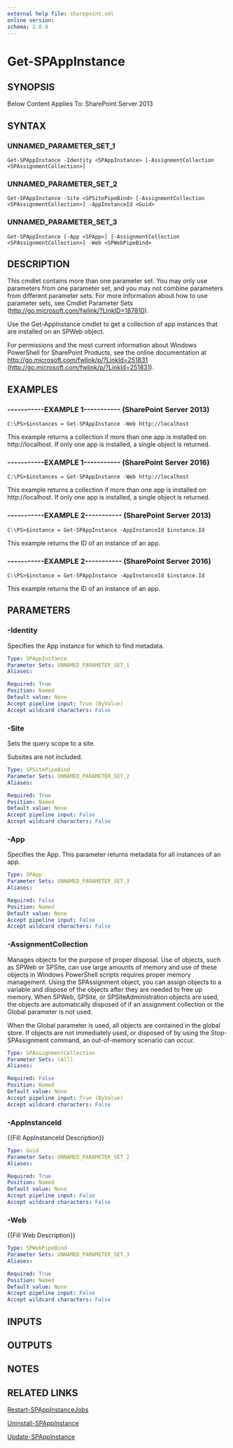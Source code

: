 ```yaml
---
external help file: sharepoint.xml
online version: 
schema: 2.0.0
---
```


# Get-SPAppInstance

## SYNOPSIS
Below Content Applies To: SharePoint Server 2013

## SYNTAX

### UNNAMED_PARAMETER_SET_1
```
Get-SPAppInstance -Identity <SPAppInstance> [-AssignmentCollection <SPAssignmentCollection>]
```

### UNNAMED_PARAMETER_SET_2
```
Get-SPAppInstance -Site <SPSitePipeBind> [-AssignmentCollection <SPAssignmentCollection>] -AppInstanceId <Guid>
```

### UNNAMED_PARAMETER_SET_3
```
Get-SPAppInstance [-App <SPApp>] [-AssignmentCollection <SPAssignmentCollection>] -Web <SPWebPipeBind>
```

## DESCRIPTION
This cmdlet contains more than one parameter set.
You may only use parameters from one parameter set, and you may not combine parameters from different parameter sets.
For more information about how to use parameter sets, see Cmdlet Parameter Sets (http://go.microsoft.com/fwlink/?LinkID=187810).

Use the Get-AppInstance cmdlet to get a collection of app instances that are installed on an SPWeb object.

For permissions and the most current information about Windows PowerShell for SharePoint Products, see the online documentation at http://go.microsoft.com/fwlink/p/?LinkId=251831 (http://go.microsoft.com/fwlink/p/?LinkId=251831).

## EXAMPLES

### -----------EXAMPLE 1----------- (SharePoint Server 2013)
```
C:\PS>$instances = Get-SPAppInstance -Web http://localhost
```

This example returns a collection if more than one app is installed on http://localhost.
If only one app is installed, a single object is returned.

### -----------EXAMPLE 1----------- (SharePoint Server 2016)
```
C:\PS>$instances = Get-SPAppInstance -Web http://localhost
```

This example returns a collection if more than one app is installed on http://localhost.
If only one app is installed, a single object is returned.

### -----------EXAMPLE 2----------- (SharePoint Server 2013)
```
C:\PS>$instance = Get-SPAppInstance -AppInstanceId $instance.Id
```

This example returns the ID of an instance of an app.

### -----------EXAMPLE 2----------- (SharePoint Server 2016)
```
C:\PS>$instance = Get-SPAppInstance -AppInstanceId $instance.Id
```

This example returns the ID of an instance of an app.

## PARAMETERS

### -Identity
Specifies the App instance for which to find metadata.

```yaml
Type: SPAppInstance
Parameter Sets: UNNAMED_PARAMETER_SET_1
Aliases: 

Required: True
Position: Named
Default value: None
Accept pipeline input: True (ByValue)
Accept wildcard characters: False
```

### -Site
Sets the query scope to a site.

Subsites are not included.

```yaml
Type: SPSitePipeBind
Parameter Sets: UNNAMED_PARAMETER_SET_2
Aliases: 

Required: True
Position: Named
Default value: None
Accept pipeline input: False
Accept wildcard characters: False
```

### -App
Specifies the App.
This parameter returns metadata for all instances of an app.

```yaml
Type: SPApp
Parameter Sets: UNNAMED_PARAMETER_SET_3
Aliases: 

Required: False
Position: Named
Default value: None
Accept pipeline input: False
Accept wildcard characters: False
```

### -AssignmentCollection
Manages objects for the purpose of proper disposal.
Use of objects, such as SPWeb or SPSite, can use large amounts of memory and use of these objects in Windows PowerShell scripts requires proper memory management.
Using the SPAssignment object, you can assign objects to a variable and dispose of the objects after they are needed to free up memory.
When SPWeb, SPSite, or SPSiteAdministration objects are used, the objects are automatically disposed of if an assignment collection or the Global parameter is not used.

When the Global parameter is used, all objects are contained in the global store.
If objects are not immediately used, or disposed of by using the Stop-SPAssignment command, an out-of-memory scenario can occur.

```yaml
Type: SPAssignmentCollection
Parameter Sets: (All)
Aliases: 

Required: False
Position: Named
Default value: None
Accept pipeline input: True (ByValue)
Accept wildcard characters: False
```

### -AppInstanceId
{{Fill AppInstanceId Description}}

```yaml
Type: Guid
Parameter Sets: UNNAMED_PARAMETER_SET_2
Aliases: 

Required: True
Position: Named
Default value: None
Accept pipeline input: False
Accept wildcard characters: False
```

### -Web
{{Fill Web Description}}

```yaml
Type: SPWebPipeBind
Parameter Sets: UNNAMED_PARAMETER_SET_3
Aliases: 

Required: True
Position: Named
Default value: None
Accept pipeline input: False
Accept wildcard characters: False
```

## INPUTS

## OUTPUTS

## NOTES

## RELATED LINKS

[Restart-SPAppInstanceJobs]()

[Uninstall-SPAppInstance]()

[Update-SPAppInstance]()

